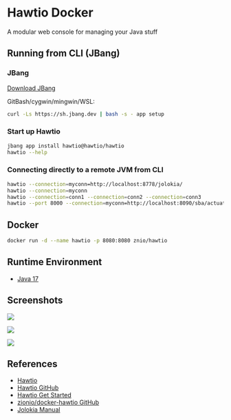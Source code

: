 # Hawtio Docker

A modular web console for managing your Java stuff

## Running from CLI (JBang)
### JBang
[Download JBang](https://www.jbang.dev/download/)

GitBash/cygwin/mingwin/WSL:
```sh
curl -Ls https://sh.jbang.dev | bash -s - app setup
```

### Start up Hawtio
```sh
jbang app install hawtio@hawtio/hawtio
hawtio --help
```

### Connecting directly to a remote JVM from CLI
```sh
hawtio --connection=myconn=http://localhost:8778/jolokia/
hawtio --connection=myconn
hawtio --connection=conn1 --connection=conn2 --connection=conn3
hawtio --port 8000 --connection=myconn=http://localhost:8090/sba/actuator/jolokia
```

## Docker
```sh
docker run -d --name hawtio -p 8080:8080 znio/hawtio
```

## Runtime Environment
- [Java 17](https://github.com/openjdk/jdk)

## Screenshots
![](https://hawt.io/static/camel-route-fbe71bd43f2a9c13599fa3209e482560.png)

![](https://hawt.io/static/jmx-d47e91820ac31a3d039d4c1e9b73e3d5.png)

![](https://hawt.io/static/spring-boot-913cfe98f6b0d8caf321ae452335075d.png)

## References
- [Hawtio](https://hawt.io/)
- [Hawtio GitHub](https://github.com/hawtio/hawtio)
- [Hawtio Get Started](https://hawt.io/docs/get-started.html)
- [zionio/docker-hawtio GitHub](https://github.com/zionio/docker-hawtio)
- [Jolokia Manual](https://jolokia.org/reference/html/manual/index.html)